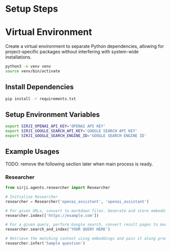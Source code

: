 # Setup Steps

# Virtual Environment

Create a virtual environment to separate Python dependencies, allowing for project-specific packages without interfering with system-wide installations.

```zsh
python3 -m venv venv
source venv/bin/activate
```

## Install Dependencies

```zsh
pip install -r requirements.txt
```

## Setup Environment Variables

```zsh
export SIRJI_OPENAI_API_KEY='OPENAI API KEY'
export SIRJI_GOOGLE_SEARCH_API_KEY='GOOGLE SEARCH API KEY'
export SIRJI_GOOGLE_SEARCH_ENGINE_ID='GOOGLE SEARCH ENGINE ID'
```

## Example Usages

TODO: remove the following section later when main process is ready.

### Researcher

```python
from sirji.agents.researcher import Researcher

# Initialize Researcher
researcher = Researcher('openai_assistant', 'openai_assistant')

# For given URLs, convert to markdown files. Generate and store embeddings.
researcher.index(['https://example.com'])

# For a given query, perform Google search, convert result pages to markdown. Generate and store embeddings.
researcher.search_and_index('YOUR QUERY HERE')

# Retrieve the matching context uisng embeddings and pass it along prompt for inference.
researcher.infer('Sample question')
```
